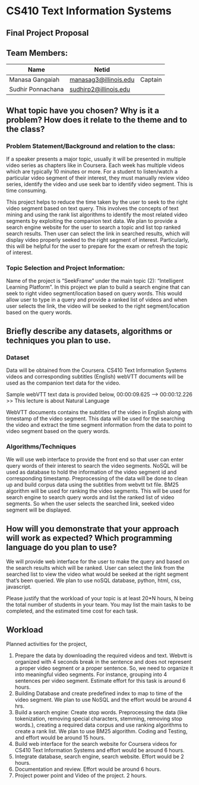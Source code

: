 # CS410 Text Information Systems
## Final Project Proposal



## Team Members:

| Name	              | Netid	                |                   |
|---------------------|-----------------------|-------------------|
| Manasa Gangaiah	    | manasag3@illinois.edu | Captain           |
| Sudhir Ponnachana	  | sudhirp2@illinois.edu |                   |


## What topic have you chosen? Why is it a problem? How does it relate to the theme and to the class?

### Problem Statement/Background and relation to the class:

If a speaker presents a major topic, usually it will be presented in multiple video series as chapters like in Coursera. Each week has multiple videos which are typically 10 minutes or more. For a student to listen/watch a particular video segment of their interest, they must manually review video series, identify the video and use seek bar to identify video segment. This is time consuming. 

This project helps to reduce the time taken by the user to seek to the right video segment based on text query. This involves the concepts of text mining and using the rank list algorithms to identify the most related video segments by exploiting the companion text data. We plan to provide a search engine website for the user to search a topic and list top ranked search results. Then user can select the link in searched results, which will display video properly seeked to the right segment of interest. Particularly, this will be helpful for the user to prepare for the exam or refresh the topic of interest.

### Topic Selection and Project Information:

Name of the project is “SeekFrame” under the main topic (2): “Intelligent Learning Platform”. In this project we plan to build a search engine that can seek to right video segment/location based on query words. This would allow user to type in a query and provide a ranked list of videos and when user selects the link, the video will be seeked to the right segment/location based on the query words.

## Briefly describe any datasets, algorithms or techniques you plan to use.

### Dataset
Data will be obtained from the Coursera. CS410 Text Information Systems videos and corresponding subtitles (English) webVTT documents will be used as the companion text data for the video.

Sample webVTT text data is provided below,
00:00:09.625 --> 00:00:12.226 >> This lecture is about Natural Language

WebVTT documents contains the subtitles of the video in English along with timestamp of the video segment. This data will be used for the searching the video and extract the time segment information from the data to point to video segment based on the query words.

### Algorithms/Techniques

We will use web interface to provide the front end so that user can enter query words of their interest to search the video segments. NoSQL will be used as database to hold the information of the video segment id and corresponding timestamp.  Preprocessing of the data will be done to clean up and build corpus data using the subtitles from webvtt txt file. BM25 algorithm will be used for ranking the video segments. This will be used for search engine to search query words and list the ranked list of video segments. So when the user selects the searched link, seeked video segment will be displayed.

## How will you demonstrate that your approach will work as expected? Which programming language do you plan to use?

We will provide web interface for the user to make the query and based on the search results which will be ranked. User can select the link from the searched list to view the video what would be seeked at the right segment that’s been queried. We plan to use noSQL database, python, html, css, javascript.

Please justify that the workload of your topic is at least 20*N hours, N being the total number of students in your team. You may list the main tasks to be completed, and the estimated time cost for each task.

## Workload
Planned activities for the project,
1.	Prepare the data by downloading the required videos and text. Webvtt is organized with 4 seconds break in the sentence and does not represent a proper video segment or a proper sentence. So, we need to organize it into meaningful video segments. For instance, grouping into 4 sentences per video segment. Estimate effort for this task is around 6 hours.
2.	Building Database and create predefined index to map to time of the video segment. We plan to use NoSQL and the effort would be around 4 hrs.
3.	Build a search engine: Create stop words. Preprocessing the data (like tokenization, removing special characters, stemming, removing stop words.), creating a required data corpus and use ranking algorithms to create a rank list. We plan to use BM25 algorithm. Coding and Testing, and effort would be around 15 hours.
4.	Build web interface for the search website for Coursera videos for CS410 Text Information Systems and effort would be around 6 hours.
5.	Integrate database, search engine, search website. Effort would be 2 hours.
6.	Documentation and review. Effort would be around 6 hours.
7.	Project power point and Video of the project. 2 hours.



